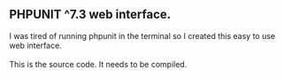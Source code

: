 ## PHPUNIT ^7.3 web interface.

I was tired of running phpunit in the terminal so I created this easy to use web interface.<br>
<br>
This is the source code. It needs to be compiled.